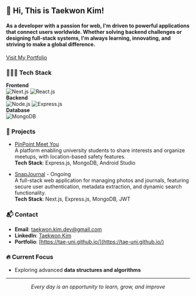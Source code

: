 <h2>👋 Hi, This is Taekwon Kim!</h2>
<h4>As a developer with a passion for web, I'm driven to powerful applications that connect users worldwide. 
  Whether solving backend challenges or designing full-stack systems, I'm always learning, innovating, and striving to make a global difference.</h4>
<p><a href="https://tae-uni.github.io/" target="_blank">Visit My Portfolio</a></p>

### 🧑🏻‍💻 Tech Stack
**Frontend**  
![Next.js](https://img.shields.io/badge/Next.js-000000?style=flat&logo=nextdotjs&logoColor=white)
![React.js](https://img.shields.io/badge/React-61DAFB?style=flat&logo=react&logoColor=black)  
**Backend**  
![Node.js](https://img.shields.io/badge/Node.js-339933?style=flat&logo=nodedotjs&logoColor=white)
![Express.js](https://img.shields.io/badge/Express.js-000000?style=flat&logo=express&logoColor=white)  
**Database**  
![MongoDB](https://img.shields.io/badge/MongoDB-47A248?style=flat&logo=mongodb&logoColor=white)

### 🚀 Projects
- [PinPoint Meet You](https://github.com/Tae-uni/PinPoint_Meet_You)  
 A platform enabling university students to share interests and organize meetups, with location-based safety features.  
  **Tech Stack**: Express.js, MongoDB, Android Studio

- [SnapJournal](https://github.com/Tae-uni/snapjournal) - Ongoing  
A full-stack web application for managing photos and journals, featuring secure user authentication, metadata extraction, and dynamic search functionality.  
**Tech Stack**: Next.js, Express.js, MongoDB, JWT

### 📬 Contact
- **Email**: [taekwon.kim.dev@gmail.com](mailto:taekwon.kim.dev@gmail.com)
- **LinkedIn**: [Taekwon Kim](https://www.linkedin.com/in/taekwon-kim-766165317/)
- **Portfolio**: [https://tae-uni.github.io/](https://tae-uni.github.io/)

### 🔥 Current Focus
- Exploring advanced **data structures and algorithms**

---

<p align="center"><em>Every day is an opportunity to learn, grow, and improve </em></p>
